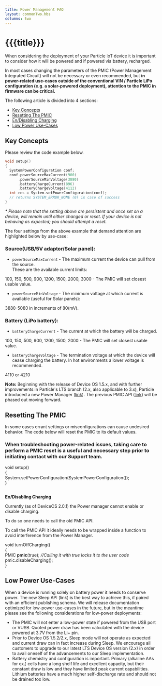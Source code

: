 ```yaml
---
title: Power Management FAQ
layout: commonTwo.hbs
columns: two
---
```


# {{{title}}}
When considering the deployment of your Particle IoT device it is important to consider how it will be powered and if powered via battery, recharged.

In most cases changing the parameters of the PMIC (Power Management Integrated Circuit) will not be necessary or even recommended, but **in power-related use-cases outside of the conventional VIN / Particle LiPo configuration (e.g. a solar-powered deployment), attention to the PMIC in firmware can be critical.** 

The following article is divided into 4 sections:

* [Key Concepts](https://support.particle.io/hc/en-us/articles/1260803794770#key-concepts)
* [Resetting The PMIC](https://support.particle.io/hc/en-us/articles/1260803794770#resetting-the-pmic)
* [En/Disabling Charging](https://support.particle.io/hc/en-us/articles/1260803794770#en-disabling-charging)
* [Low Power Use-Cases](https://support.particle.io/hc/en-us/articles/1260803794770#low-power-use-cases)

## Key Concepts

Please review the code example below.

```cpp
void setup()  
{  
  SystemPowerConfiguration conf;  
  conf.powerSourceMaxCurrent(900)  
      .powerSourceMinVoltage(3880)  
      .batteryChargeCurrent(896)  
      .batteryChargeVoltage(4112)  
  int res = System.setPowerConfiguration(conf);  
  // returns SYSTEM_ERROR_NONE (0) in case of success  
}
```

_\* Please note that the setting above are persistent and once set on a device, will remain until either changed or reset. If your device is not behaving as expected; you should attempt a reset._

The four settings from the above example that demand attention are highlighted below by use-case:

### Source(USB/5V adaptor/Solar panel):

* `powerSourceMaxCurrent` \- The maximum current the device can pull from the source.  
These are the available current limits:

100, 150, 500, 900, 1200, 1500, 2000, 3000 - The PMIC will set closest usable value.

* `powerSourceMinVoltage` \- The minimum voltage at which current is available (useful for Solar panels):

3880-5080 in increments of 80(mV).

### Battery (LiPo battery):

* `batteryChargeCurrent` \- The current at which the battery will be charged.

100, 150, 500, 900, 1200, 1500, 2000 - The PMIC will set closest usable value.

* `batteryChargeVoltage` \- The termination voltage at which the device will cease charging the battery. In hot environments a lower voltage is recommended.

4110 or 4210

  
**Note:** Beginning with the release of Device OS 1.5.x, and with further improvements in Particle's LTS branch (2.x, also applicable to 3.x), Particle introduced a new Power Manager ([link](https://docs.particle.io/reference/device-os/firmware/boron/#power-manager)). The previous PMIC API ([link](https://docs.particle.io/reference/device-os/firmware/boron/#pmic-power-management-ic-)) will be phased out moving forward.

## Resetting The PMIC

In some cases errant settings or misconfigurations can cause undesired behavior. The code below will reset the PMIC to its default values.

### When troubleshooting power-related issues, taking care to perform a PMIC reset is a useful and necessary step prior to initiating contact with our Support team.

void setup()  
{  
  System.setPowerConfiguration(SystemPowerConfiguration());  
}

### 

##   
**En/Disabling Charging** 

Currently (as of DeviceOS 2.0.1) the Power manager cannot enable or disable charging.

To do so one needs to call the old PMIC API.

To call the PMIC API it ideally needs to be wrapped inside a function to avoid interference from the Power Manager.

void turnOffCharging()  
{  
  PMIC **pmic**(true); _//Calling it with true locks it to the user code_  
  pmic.disableCharging();  
}

  
## Low Power Use-Cases

When a device is running solely on battery power it needs to conserve power. The new Sleep API (link) is the best way to achieve this, if paired with an efficient publishing schema. We will release documentation optimized for low-power use-cases in the future, but in the meantime please see the following considerations for low-power deployments:

* The PMIC will not enter a low-power state if powered from the USB port or VUSB. Quoted power draw has been calculated with the device powered at 3.7V from the Li+ pin.
* Prior to Device OS 1.5.2/2.x, Sleep mode will not operate as expected and current draw can in fact increase during Sleep. We encourage all customers to upgrade to our latest LTS Device OS version (2.x) in order to avail oneself of the advancements to our Sleep implementation.
* Battery chemistry and configuration is important. Primary (alkaline AAs for ex.) cells have a long shelf life and excellent capacity, but their constant draw is low and they have limited peak current capabilities. Lithium batteries have a much higher self-discharge rate and should not be drained too low.
